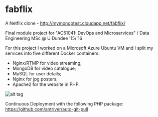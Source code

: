 # fabflix
A Netflix clone - http://mymongotest.cloudapp.net/fabflix/

Final module project for "AC51041: DevOps and Microservices" / Data Engineering MSc @ U Dundee '15/'16


For this project I worked on a Microsoft Azure Ubuntu VM and I split my services into five different Docker containers:
- Nginx/RTMP for video streaming;
- MongoDB for video catalogue;
- MySQL for user details;
- Nginx for jpg posters;
- Apache2 for the website in PHP.

![alt tag](https://cloud.githubusercontent.com/assets/14852853/12697273/4b040e4a-c777-11e5-987a-51438f7c5f28.png)

Continuous Deployment with the following PHP package:
https://github.com/antriver/auto-git-pull
